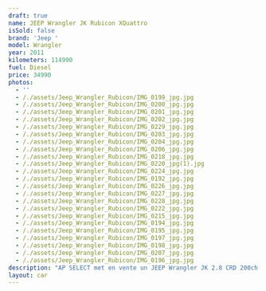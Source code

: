 ```yaml
---
draft: true
name: JEEP Wrangler JK Rubicon XQuattro
isSold: false
brand: 'Jeep '
model: Wrangler
year: 2011
kilometers: 114990
fuel: Diesel
price: 34990
photos:
  - ''
  - /./assets/Jeep_Wrangler_Rubicon/IMG_0199_jpg.jpg
  - /./assets/Jeep_Wrangler_Rubicon/IMG_0200_jpg.jpg
  - /./assets/Jeep_Wrangler_Rubicon/IMG_0201_jpg.jpg
  - /./assets/Jeep_Wrangler_Rubicon/IMG_0202_jpg.jpg
  - /./assets/Jeep_Wrangler_Rubicon/IMG_0229_jpg.jpg
  - /./assets/Jeep_Wrangler_Rubicon/IMG_0203_jpg.jpg
  - /./assets/Jeep_Wrangler_Rubicon/IMG_0204_jpg.jpg
  - /./assets/Jeep_Wrangler_Rubicon/IMG_0206_jpg.jpg
  - /./assets/Jeep_Wrangler_Rubicon/IMG_0218_jpg.jpg
  - /./assets/Jeep_Wrangler_Rubicon/IMG_0220_jpg(1).jpg
  - /./assets/Jeep_Wrangler_Rubicon/IMG_0224_jpg.jpg
  - /./assets/Jeep_Wrangler_Rubicon/IMG_0192_jpg.jpg
  - /./assets/Jeep_Wrangler_Rubicon/IMG_0226_jpg.jpg
  - /./assets/Jeep_Wrangler_Rubicon/IMG_0227_jpg.jpg
  - /./assets/Jeep_Wrangler_Rubicon/IMG_0228_jpg.jpg
  - /./assets/Jeep_Wrangler_Rubicon/IMG_0222_jpg.jpg
  - /./assets/Jeep_Wrangler_Rubicon/IMG_0215_jpg.jpg
  - /./assets/Jeep_Wrangler_Rubicon/IMG_0194_jpg.jpg
  - /./assets/Jeep_Wrangler_Rubicon/IMG_0195_jpg.jpg
  - /./assets/Jeep_Wrangler_Rubicon/IMG_0197_jpg.jpg
  - /./assets/Jeep_Wrangler_Rubicon/IMG_0198_jpg.jpg
  - /./assets/Jeep_Wrangler_Rubicon/IMG_0207_jpg.jpg
  - /./assets/Jeep_Wrangler_Rubicon/IMG_0196_jpg.jpg
description: "AP SELECT met en vente un JEEP Wrangler JK 2.8 CRD 200ch BVA 3 portes\n\nModèle du 04/2011 avec 114990km.\n\nCouleur Noir metallic, intérieur tissus\n\nCarte grise France \U0001F1EB\U0001F1F7 4 places.\nHard top et bâche disponible\n\nCarnet d’entretien complet avec historique limpide.\n\nDernier service effectué fin 2023, pneus et freins récents.\n\nÉquipements et options :\n- Préparation extérieur XQuattro \U0001F1EE\U0001F1F9\n- Préparation mécanique XQuattro \U0001F1EE\U0001F1F9\n- Jantes et pneus OffRoad\n- Boîte auto 5\n- Châssis haut\n- Feux de jour à LED\n- Feux arrière LED\n- Vitrage arrière surteinté\n- Connexion Ipod et USB\n- Affichage multifonctions plus\n- Climatisation auto\n- Éclairage et essuie-glaces automatique\n- Rétroviseurs rabattable électriquement et chauffants\n- Rétroviseurs int / ext Electrochrome\n- Bluetooth\n- Éclairage d ambiance\n\nDisponible et visible sur RDV pour acheteur sérieux.\n\nRéalisation des démarches d'immatriculation.\n\nAP SELECT c'est des solutions de courtage et conciergerie sur mesure pour profiter librement de sa passion et de son patrimoine.\n\nPrenez le volant, AP SELECT s'occupe du reste"
layout: car
---
```


